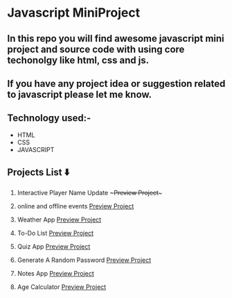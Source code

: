 # Javascript MiniProject

## In this repo you will find awesome javascript mini project and source code with using core techonolgy like html, css and js.

## If you have any project idea or suggestion related to javascript please let me know.

## Technology used:-

- HTML
- CSS
- JAVASCRIPT

## Projects List ⬇️

1. Interactive Player Name Update ~~~Preview Project~~~</br>

2. online and offline events [Preview Project](https://onlineofflineevent.netlify.app/)</br>

3. Weather App [Preview Project](https://cityweatherappusingjs.netlify.app/)</br>

4. To-Do List [Preview Project](https://to-dolistusingjs.netlify.app/)</br>

5. Quiz App [Preview Project](https://quizzappusingjs.netlify.app/)</br>

6. Generate A Random Password [Preview Project](https://randompasswordgeneratorusingjs.netlify.app/)</br>

7. Notes App [Preview Project](https://notesappusingjs.netlify.app/)</br>

8. Age Calculator [Preview Project](https://agecalculatorusingjs.netlify.app/)</br>